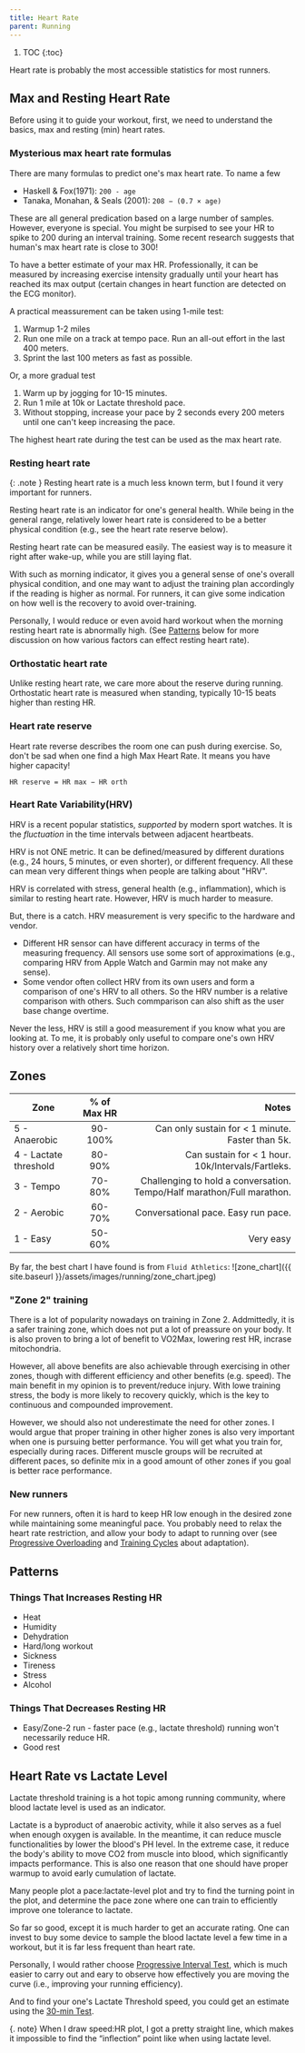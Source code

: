 ```yaml
---
title: Heart Rate
parent: Running
---
```


1. TOC
{:toc}

Heart rate is probably the most accessible statistics for most runners.

## Max and Resting Heart Rate

Before using it to guide your workout, first, we need to understand the basics, max and resting (min) heart rates.

### Mysterious max heart rate formulas

There are many formulas to predict one's max heart rate. To name a few

* Haskell & Fox(1971): `200 - age`
* Tanaka, Monahan, & Seals (2001): `208 − (0.7 × age)`

These are all general predication based on a large number of samples. However, everyone is special. You might be surpised to see your HR to spike to 200 during an interval training. Some recent research suggests that human's max heart rate is close to 300!

To have a better estimate of your max HR. Professionally, it can be measured by increasing exercise intensity gradually until your heart has reached its max output (certain changes in heart function are detected on the ECG monitor).

A practical meassurement can be taken using 1-mile test:

1. Warmup 1-2 miles
1. Run one mile on a track at tempo pace. Run an all-out effort in the last 400 meters.
1. Sprint the last 100 meters as fast as possible.

Or, a more gradual test

1. Warm up by jogging for 10-15 minutes.
1. Run 1 mile at 10k or Lactate threshold pace.
1. Without stopping, increase your pace by 2 seconds every 200 meters until one can't keep increasing the pace.

The highest heart rate during the test can be used as the max heart rate.

### Resting heart rate

{: .note }
Resting heart rate is a much less known term, but I found it very important for runners.

Resting heart rate is an indicator for one's general health. While being in the general range, relatively lower heart rate is considered to be a better physical condition (e.g., see the heart rate reserve below).

Resting heart rate can be measured easily. The easiest way is to measure it right after wake-up, while you are still laying flat.

With such as morning indicator, it gives you a general sense of one's overall physical condition, and one may want to adjust the training plan accordingly if the reading is higher as normal. For runners, it can give some indication on how well is the recovery to avoid over-training.

Personally, I would reduce or even avoid hard workout when the morning resting heart rate is abnormally high. (See [Patterns](#patterns) below for more discussion on how various factors can effect resting heart rate).

### Orthostatic heart rate

Unlike resting heart rate, we care more about the reserve during running. Orthostatic heart rate is measured when standing, typically 10-15 beats higher than resting HR.

### Heart rate reserve

Heart rate reverse describes the room one can push during exercise. So, don't be sad when one find a high Max Heart Rate. It means you have higher capacity!

```text
HR reserve = HR max − HR orth
```

### Heart Rate Variability(HRV)

HRV is a recent popular statistics, *supported* by modern sport watches. It is the *fluctuation* in the time intervals between adjacent heartbeats.

HRV is not ONE metric. It can be defined/measured by different durations (e.g., 24 hours, 5 minutes, or even shorter), or different frequency. All these can mean very different things when people are talking about "HRV".

HRV is correlated with stress, general health (e.g., inflammation), which is similar to resting heart rate. However, HRV is much harder to measure.

But, there is a catch. HRV measurement is very specific to the hardware and vendor.

* Different HR sensor can have different accuracy in terms of the measuring frequency. All sensors use some sort of approximations (e.g., comparing HRV from Apple Watch and Garmin may not make any sense).
* Some vendor often collect HRV from its own users and form a comparison of one's HRV to all others. So the HRV number is a relative comparison with others. Such commparison can also shift as the user base change overtime.

Never the less, HRV is still a good measurement if you know what you are looking at. To me, it is probably only useful to compare one's own HRV history over a relatively short time horizon.

## Zones

| Zone     |      % of Max HR      |  Notes |
|----------|:---------------------:|------:|
| 5 - Anaerobic |  90-100% | Can only sustain for < 1 minute. Faster than 5k. |
| 4 - Lactate threshold |   80-90%   |   Can sustain for < 1 hour. 10k/Intervals/Fartleks. |
| 3 - Tempo | 70-80% |  Challenging to hold a conversation. Tempo/Half marathon/Full marathon.  |
| 2 - Aerobic | 60-70% |    Conversational pace. Easy run pace. |
| 1 - Easy | 50-60% |    Very easy |

By far, the best chart I have found is from `Fluid Athletics`:
  ![zone_chart]({{ site.baseurl }}/assets/images/running/zone_chart.jpeg)

### "Zone 2" training

There is a lot of popularity nowadays on training in Zone 2. Addmittedly, it is a safer training zone, which does not put a lot of preassure on your body. It is also proven to bring a lot of benefit to VO2Max, lowering rest HR, incrase mitochondria.

However, all above benefits are also achievable through exercising in other zones, though with different efficiency and other benefits (e.g. speed). The main benefit in my opinion is to prevent/reduce injury. With lowe training stress, the body is more likely to recovery quickly, which is the key to continuous and compounded improvement.

However, we should also not underestimate the need for other zones. I would argue that proper training in other higher zones is also very important when one is pursuing better performance. You will get what you train for, especially during races. Different muscle groups will be recruited at different paces, so definite mix in a good amount of other zones if you goal is better race performance.

### New runners

For new runners, often it is  hard to keep HR low enough in the desired zone while maintaining some meaningful pace. You probably need to relax the heart rate restriction, and allow your body to adapt to running over (see [Progressive Overloading](../training_plan_design/#progressive-overloading) and [Training Cycles](../training_plan_design/#cycles) about adaptation).

## Patterns

### Things That Increases Resting HR

* Heat
* Humidity
* Dehydration
* Hard/long workout
* Sickness
* Tireness
* Stress
* Alcohol

### Things That Decreases Resting HR

* Easy/Zone-2 run - faster pace (e.g., lactate threshold) running won't necessarily reduce HR.
* Good rest

## Heart Rate vs Lactate Level

Lactate threshold training is a hot topic among running community, where blood lactate level is used as an indicator.

Lactate is a byproduct of anaerobic activity, while it also serves as a fuel when enough oxygen is available. In the meantime, it can reduce muscle functionalities by lower the blood's PH level. In the extreme case, it reduce the body's ability to move CO2 from muscle into blood, which significantly impacts performance. This is also one reason that one should have proper warmup to avoid early cumulation of lactate.

Many people plot a pace:lactate-level plot and try to find the turning point in the plot, and determine the pace zone where one can train to efficiently improve one tolerance to lactate.

So far so good, except it is much harder to get an accurate rating. One can invest to buy some device to sample the blood lactate level a few time in a workout, but it is far less frequent than heart rate.

Personally, I would rather choose [Progressive Interval Test](../testing/#progressive-interval-test), which is much easier to carry out and eary to observe how effectively you are moving the curve (i.e., improving your running efficiency).

And to find your one's Lactate Threshold speed, you could get an estimate using the [30-min Test](../testing/#30-min-test).

{. note}
When I draw speed:HR plot, I got a pretty straight line, which makes it impossible to find the “inflection” point like when using lactate level.
